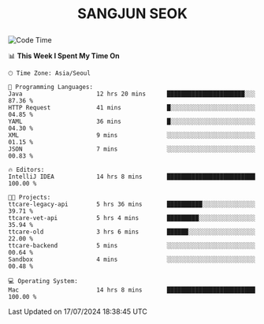 <h1>
 <p align="center">
   SANGJUN SEOK
 </p>
</h1>

<!--START_SECTION:waka-->
![Code Time](http://img.shields.io/badge/Code%20Time-3%2C677%20hrs%2035%20mins-blue)

📊 **This Week I Spent My Time On** 

```text
🕑︎ Time Zone: Asia/Seoul

💬 Programming Languages: 
Java                     12 hrs 20 mins      ██████████████████████░░░   87.36 % 
HTTP Request             41 mins             █░░░░░░░░░░░░░░░░░░░░░░░░   04.85 % 
YAML                     36 mins             █░░░░░░░░░░░░░░░░░░░░░░░░   04.30 % 
XML                      9 mins              ░░░░░░░░░░░░░░░░░░░░░░░░░   01.15 % 
JSON                     7 mins              ░░░░░░░░░░░░░░░░░░░░░░░░░   00.83 % 

🔥 Editors: 
IntelliJ IDEA            14 hrs 8 mins       █████████████████████████   100.00 % 

🐱‍💻 Projects: 
ttcare-legacy-api        5 hrs 36 mins       ██████████░░░░░░░░░░░░░░░   39.71 % 
ttcare-vet-api           5 hrs 4 mins        █████████░░░░░░░░░░░░░░░░   35.94 % 
ttcare-old               3 hrs 6 mins        ██████░░░░░░░░░░░░░░░░░░░   22.00 % 
ttcare-backend           5 mins              ░░░░░░░░░░░░░░░░░░░░░░░░░   00.64 % 
Sandbox                  4 mins              ░░░░░░░░░░░░░░░░░░░░░░░░░   00.48 % 

💻 Operating System: 
Mac                      14 hrs 8 mins       █████████████████████████   100.00 % 
```


 Last Updated on 17/07/2024 18:38:45 UTC
<!--END_SECTION:waka-->
